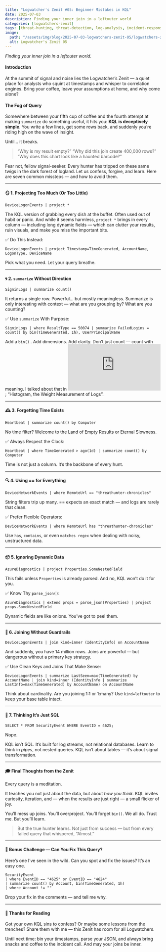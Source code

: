 ```yaml
---
title: "Logwatcher's Zenit #05: Beginner Mistakes in KQL"
date: 2025-07-03
description: Finding your inner join in a leftouter world
categories: [logwatchers-zenit]
tags: [threat-hunting, threat-detection, log-analysis, incident-response, kql]
image:
  path: "/assets/img/blog/2025-07-03-logwatchers-zenit-05/logwatchers-zenit-title-05.png"
  alt: Logwatcher's Zenit 05
---
```


*Finding your inner join in a leftouter world.*

#### Introduction
At the summit of signal and noise lies the Logwatcher’s Zenit — a quiet place for analysts who squint at timestamps and whisper to correlation engines. Bring your coffee, leave your assumptions at home, and why come alone?

#### The Fog of Query
Somewhere between your fifth cup of coffee and the fourth attempt at making `summarize` do something useful, it hits you: **KQL is deceptively simple**. You write a few lines, get some rows back, and suddenly you’re riding high on the wave of insight.

Until… it breaks.

> “Why is my result empty?”
> “Why did this join create 400,000 rows?”
> “Why does this chart look like a haunted barcode?”

Fear not, fellow signal-seeker. Every hunter has tripped on these same twigs in the dark forest of logland. Let us confess, forgive, and learn. Here are seven common missteps — and how to avoid them.

---

#### 🪞 1. Projecting Too Much (Or Too Little)
`DeviceLogonEvents | project *`

The KQL version of grabbing every dish at the buffet. Often used out of habit or panic. And while it seems harmless, `project *` brings in every column — including long dynamic fields — which can clutter your results, ruin visuals, and make you miss the important bits.

✅ Do This Instead:

`DeviceLogonEvents | project Timestamp=TimeGenerated, AccountName, LogonType, DeviceName`

Pick what you need. Let your query breathe.

---

#### 🌀 2. `summarize` Without Direction
`SigninLogs | summarize count()`

It returns a single row. Powerful… but mostly meaningless. Summarize is only interesting with context — what are you grouping by? What are you counting?

✅ Use `summarize` With Purpose:

`SigninLogs | where ResultType == 50074 | summarize FailedLogins = count() by bin(TimeGenerated, 1h), UserPrincipalName`

Add a `bin()` . Add dimensions. Add clarity. Don’t just count — count with meaning. I talked about that in ![this blog post](https://threathunter-chronicles.com/blog/logwatchers-zenit/histogram-the-weight-measurement-of-logs.html); “Histogram, the Weight Measurement of Logs”.

---

#### 🕰️ 3. Forgetting Time Exists
`Heartbeat | summarize count() by Computer`

No time filter? Welcome to the Land of Empty Results or Eternal Slowness.

✅ Always Respect the Clock:

`Heartbeat | where TimeGenerated > ago(1d) | summarize count() by Computer`

Time is not just a column. It’s the backbone of every hunt.

---

#### 🔍 4. Using == for Everything
`DeviceNetworkEvents | where RemoteUrl == "threathunter-chronicles"`

String filters trip up many. == expects an exact match — and logs are rarely that clean.

✅ Prefer Flexible Operators:

`DeviceNetworkEvents | where RemoteUrl has "threathunter-chronicles"`

Use `has`, `contains`, or even `matches regex` when dealing with noisy, unstructured data.

---

#### 📦 5. Ignoring Dynamic Data
`AzureDiagnostics | project Properties.SomeNestedField`

This fails unless `Properties` is already parsed. And no, KQL won’t do it for you.

✅ Know Thy `parse_json()`:

`AzureDiagnostics | extend props = parse_json(Properties) | project props.SomeNestedField`

Dynamic fields are like onions. You’ve got to peel them.

---

#### 🧩 6. Joining Without Guardrails
`DeviceLogonEvents | join kind=inner (IdentityInfo) on AccountName`

And suddenly, you have 14 million rows. Joins are powerful — but dangerous without a primary key strategy.

✅ Use Clean Keys and Joins That Make Sense:

`DeviceLogonEvents | summarize LastSeen=max(TimeGenerated) by AccountName | join kind=inner (IdentityInfo | summarize LastInfo=max(TimeGenerated) by AccountName) on AccountName`

Think about cardinality. Are you joining 1:1 or 1:many? Use `kind=leftouter` to keep your base table intact.

---

#### 🧠 7. Thinking It’s Just SQL
`SELECT * FROM SecurityEvent WHERE EventID = 4625;`

Nope.

KQL isn’t SQL. It’s built for log streams, not relational databases. Learn to think in *pipes*, not nested queries. KQL isn’t about tables — it’s about signal transformation.

---

#### 🎓 Final Thoughts from the Zenit
Every query is a meditation.

It teaches you not just about the data, but about *how you think*. KQL invites curiosity, iteration, and — when the results are just right — a small flicker of joy.

You’ll mess up joins. You’ll overproject. You’ll forget `bin()`. We all do. Trust me. But you’ll learn.

> But the true hunter learns. Not just from success — but from every failed query that whispered, “Almost.”

---

#### 🧪 Bonus Challenge — Can You Fix This Query?
Here’s one I’ve seen in the wild. Can you spot and fix the issues? It’s an easy one.

```kql
SecurityEvent
| where EventID == "4625" or EventID == "4624"
| summarize count() by Account, bin(TimeGenerated, 1h)
| where Account != ""
```

Drop your fix in the comments — and tell me why.

---

#### 🙏 Thanks for Reading
Got your own KQL sins to confess? Or maybe some lessons from the trenches? Share them with me — this Zenit has room for all Logwatchers.

Until next time: bin your timestamps, parse your JSON, and always bring snacks and coffee to the incident call. And may your joins be inner.
